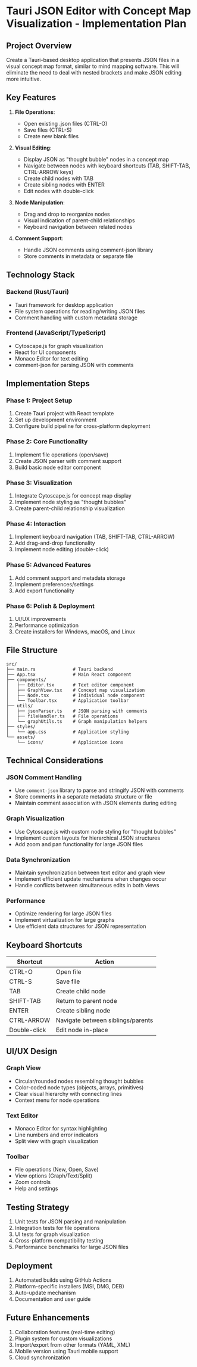 # Tauri JSON Editor with Concept Map Visualization - Implementation Plan

## Project Overview

Create a Tauri-based desktop application that presents JSON files in a visual concept map format, similar to mind mapping software. This will eliminate the need to deal with nested brackets and make JSON editing more intuitive.

## Key Features

1. **File Operations**:
   - Open existing .json files (CTRL-O)
   - Save files (CTRL-S)
   - Create new blank files

2. **Visual Editing**:
   - Display JSON as "thought bubble" nodes in a concept map
   - Navigate between nodes with keyboard shortcuts (TAB, SHIFT-TAB, CTRL-ARROW keys)
   - Create child nodes with TAB
   - Create sibling nodes with ENTER
   - Edit nodes with double-click

3. **Node Manipulation**:
   - Drag and drop to reorganize nodes
   - Visual indication of parent-child relationships
   - Keyboard navigation between related nodes

4. **Comment Support**:
   - Handle JSON comments using comment-json library
   - Store comments in metadata or separate file

## Technology Stack

### Backend (Rust/Tauri)
- Tauri framework for desktop application
- File system operations for reading/writing JSON files
- Comment handling with custom metadata storage

### Frontend (JavaScript/TypeScript)
- Cytoscape.js for graph visualization
- React for UI components
- Monaco Editor for text editing
- comment-json for parsing JSON with comments

## Implementation Steps

### Phase 1: Project Setup
1. Create Tauri project with React template
2. Set up development environment
3. Configure build pipeline for cross-platform deployment

### Phase 2: Core Functionality
1. Implement file operations (open/save)
2. Create JSON parser with comment support
3. Build basic node editor component

### Phase 3: Visualization
1. Integrate Cytoscape.js for concept map display
2. Implement node styling as "thought bubbles"
3. Create parent-child relationship visualization

### Phase 4: Interaction
1. Implement keyboard navigation (TAB, SHIFT-TAB, CTRL-ARROW)
2. Add drag-and-drop functionality
3. Implement node editing (double-click)

### Phase 5: Advanced Features
1. Add comment support and metadata storage
2. Implement preferences/settings
3. Add export functionality

### Phase 6: Polish & Deployment
1. UI/UX improvements
2. Performance optimization
3. Create installers for Windows, macOS, and Linux

## File Structure

```
src/
├── main.rs              # Tauri backend
├── App.tsx              # Main React component
├── components/
│   ├── Editor.tsx       # Text editor component
│   ├── GraphView.tsx    # Concept map visualization
│   ├── Node.tsx         # Individual node component
│   └── Toolbar.tsx      # Application toolbar
├── utils/
│   ├── jsonParser.ts    # JSON parsing with comments
│   ├── fileHandler.ts   # File operations
│   └── graphUtils.ts    # Graph manipulation helpers
├── styles/
│   └── app.css          # Application styling
└── assets/
    └── icons/           # Application icons
```

## Technical Considerations

### JSON Comment Handling
- Use `comment-json` library to parse and stringify JSON with comments
- Store comments in a separate metadata structure or file
- Maintain comment association with JSON elements during editing

### Graph Visualization
- Use Cytoscape.js with custom node styling for "thought bubbles"
- Implement custom layouts for hierarchical JSON structures
- Add zoom and pan functionality for large JSON files

### Data Synchronization
- Maintain synchronization between text editor and graph view
- Implement efficient update mechanisms when changes occur
- Handle conflicts between simultaneous edits in both views

### Performance
- Optimize rendering for large JSON files
- Implement virtualization for large graphs
- Use efficient data structures for JSON representation

## Keyboard Shortcuts

| Shortcut | Action |
|----------|--------|
| CTRL-O | Open file |
| CTRL-S | Save file |
| TAB | Create child node |
| SHIFT-TAB | Return to parent node |
| ENTER | Create sibling node |
| CTRL-ARROW | Navigate between siblings/parents |
| Double-click | Edit node in-place |

## UI/UX Design

### Graph View
- Circular/rounded nodes resembling thought bubbles
- Color-coded node types (objects, arrays, primitives)
- Clear visual hierarchy with connecting lines
- Context menu for node operations

### Text Editor
- Monaco Editor for syntax highlighting
- Line numbers and error indicators
- Split view with graph visualization

### Toolbar
- File operations (New, Open, Save)
- View options (Graph/Text/Split)
- Zoom controls
- Help and settings

## Testing Strategy

1. Unit tests for JSON parsing and manipulation
2. Integration tests for file operations
3. UI tests for graph visualization
4. Cross-platform compatibility testing
5. Performance benchmarks for large JSON files

## Deployment

1. Automated builds using GitHub Actions
2. Platform-specific installers (MSI, DMG, DEB)
3. Auto-update mechanism
4. Documentation and user guide

## Future Enhancements

1. Collaboration features (real-time editing)
2. Plugin system for custom visualizations
3. Import/export from other formats (YAML, XML)
4. Mobile version using Tauri mobile support
5. Cloud synchronization